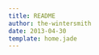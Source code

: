 ```yaml
---
title: README
author: the-wintersmith
date: 2013-04-30
template: home.jade
---
```


<head>
  <meta name="viewport" content="width=device-width, initial-scale=1.0, maximum-scale=1.0, user-scalable=0">

  <!--Add the title of your typeform below-->
  <title>test</title>

  <!--CSS styles that ensure your typeform takes up all the available screen space (DO NOT EDIT!)-->
  <style type="text/css">
    html{
      margin: 0;
      height: 100%;
      overflow: hidden;
    }
    iframe{
      position: absolute;
      left:0;
      right:0;
      bottom:0;
      top:0;
      border:0;
    }
  </style>
</head>

  <iframe id="typeform-full" width="100%" height="100%" frameborder="0" src="https://orangegrundo.typeform.com/to/eAdexC"></iframe>
  <script type="text/javascript" src="https://s3-eu-west-1.amazonaws.com/share.typeform.com/embed.js"></script>
